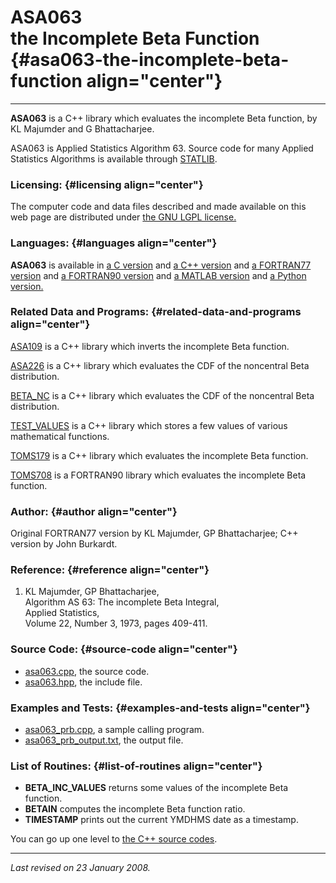 ASA063\
the Incomplete Beta Function {#asa063-the-incomplete-beta-function align="center"}
============================

------------------------------------------------------------------------

**ASA063** is a C++ library which evaluates the incomplete Beta
function, by KL Majumder and G Bhattacharjee.

ASA063 is Applied Statistics Algorithm 63. Source code for many Applied
Statistics Algorithms is available through
[STATLIB](http://lib.stat.cmu.edu/apstat).

### Licensing: {#licensing align="center"}

The computer code and data files described and made available on this
web page are distributed under [the GNU LGPL
license.](../../txt/gnu_lgpl.txt)

### Languages: {#languages align="center"}

**ASA063** is available in [a C version](../../c_src/asa063/asa063.md)
and [a C++ version](../../master/asa063/asa063.md) and [a FORTRAN77
version](../../f77_src/asa063/asa063.md) and [a FORTRAN90
version](../../f_src/asa063/asa063.md) and [a MATLAB
version](../../m_src/asa063/asa063.md) and [a Python
version.](../../py_src/asa063/asa063.md)

### Related Data and Programs: {#related-data-and-programs align="center"}

[ASA109](../../master/asa109/asa109.md) is a C++ library which
inverts the incomplete Beta function.

[ASA226](../../master/asa226/asa226.md) is a C++ library which
evaluates the CDF of the noncentral Beta distribution.

[BETA\_NC](../../master/beta_nc/beta_nc.md) is a C++ library which
evaluates the CDF of the noncentral Beta distribution.

[TEST\_VALUES](../../master/test_values/test_values.md) is a C++
library which stores a few values of various mathematical functions.

[TOMS179](../../master/toms179/toms179.md) is a C++ library which
evaluates the incomplete Beta function.

[TOMS708](../../f_src/toms708/toms708.md) is a FORTRAN90 library which
evaluates the incomplete Beta function.

### Author: {#author align="center"}

Original FORTRAN77 version by KL Majumder, GP Bhattacharjee; C++ version
by John Burkardt.

### Reference: {#reference align="center"}

1.  KL Majumder, GP Bhattacharjee,\
    Algorithm AS 63: The incomplete Beta Integral,\
    Applied Statistics,\
    Volume 22, Number 3, 1973, pages 409-411.

### Source Code: {#source-code align="center"}

-   [asa063.cpp](asa063.cpp), the source code.
-   [asa063.hpp](asa063.hpp), the include file.

### Examples and Tests: {#examples-and-tests align="center"}

-   [asa063\_prb.cpp](asa063_prb.cpp), a sample calling program.
-   [asa063\_prb\_output.txt](asa063_prb_output.txt), the output file.

### List of Routines: {#list-of-routines align="center"}

-   **BETA\_INC\_VALUES** returns some values of the incomplete Beta
    function.
-   **BETAIN** computes the incomplete Beta function ratio.
-   **TIMESTAMP** prints out the current YMDHMS date as a timestamp.

You can go up one level to [the C++ source codes](../cpp_src.md).

------------------------------------------------------------------------

*Last revised on 23 January 2008.*
